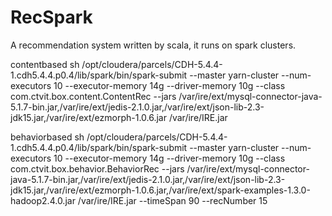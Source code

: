 # RecSpark
A recommendation system written by scala, it  runs on spark clusters.

contentbased
sh /opt/cloudera/parcels/CDH-5.4.4-1.cdh5.4.4.p0.4/lib/spark/bin/spark-submit --master yarn-cluster --num-executors 10 --executor-memory 14g --driver-memory 10g --class com.ctvit.box.content.ContentRec --jars /var/ire/ext/mysql-connector-java-5.1.7-bin.jar,/var/ire/ext/jedis-2.1.0.jar,/var/ire/ext/json-lib-2.3-jdk15.jar,/var/ire/ext/ezmorph-1.0.6.jar /var/ire/IRE.jar

behaviorbased
sh /opt/cloudera/parcels/CDH-5.4.4-1.cdh5.4.4.p0.4/lib/spark/bin/spark-submit --master yarn-cluster --num-executors 10 --executor-memory 14g --driver-memory 10g --class com.ctvit.box.behavior.BehaviorRec --jars /var/ire/ext/mysql-connector-java-5.1.7-bin.jar,/var/ire/ext/jedis-2.1.0.jar,/var/ire/ext/json-lib-2.3-jdk15.jar,/var/ire/ext/ezmorph-1.0.6.jar,/var/ire/ext/spark-examples-1.3.0-hadoop2.4.0.jar /var/ire/IRE.jar --timeSpan 90 --recNumber 15
